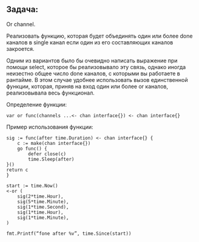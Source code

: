 #
## Задача: 

Or channel. 

Реализовать функцию, которая будет объединять один или более done каналов в single канал если один из его составляющих каналов закроется.

Одним из вариантов было бы очевидно написать выражение при помощи select, которое бы реализовывало эту связь, однако иногда неизестно общее число done каналов, с которыми вы работаете в рантайме. В этом случае удобнее использовать вызов единственной функции, которая, приняв на вход один или более or каналов, реализовывала весь функционал.

Определение функции: 
>
    var or func(channels ...<- chan interface{}) <- chan interface{}

Пример использования функции:
>
    sig := func(after time.Duration) <- chan interface{} {
        c := make(chan interface{})
        go func() {
            defer close(c)
            time.Sleep(after)
    }()
    return c
    }

    start := time.Now()
    <-or (
        sig(2*time.Hour),
        sig(5*time.Minute),
        sig(1*time.Second),
        sig(1*time.Hour),
        sig(1*time.Minute),
    )

    fmt.Printf(“fone after %v”, time.Since(start))
